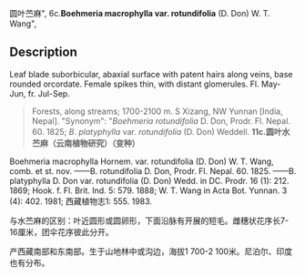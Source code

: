 圆叶苎麻",
6c.**Boehmeria macrophylla var. rotundifolia** (D. Don) W. T. Wang",

## Description
Leaf blade suborbicular, abaxial surface with patent hairs along veins, base rounded orcordate. Female spikes thin, with distant glomerules. Fl. May-Jun, fr. Jul-Sep.

> Forests, along streams; 1700-2100 m. S Xizang, NW Yunnan [India, Nepal].
  "Synonym": "*Boehmeria* *rotundifolia* D. Don, Prodr. Fl. Nepal. 60. 1825; *B*. *platyphylla* var. *rotundifolia* (D. Don) Weddell.
**11c.圆叶水苎麻（云南植物研究）（变种）**

Boehmeria macrophylla Hornem. var. rotundifolia (D. Don) W. T. Wang, comb. et st. nov. ——B. rotundifolia D. Don, Prodr. Fl. Nepal. 60. 1825. ——B. platyphylla D. Don var. rotundifolia (D. Don) Wedd. in DC. Prodr. 16 (1): 212. 1869; Hook. f. Fl. Brit. Ind. 5: 579. 1888; W. T. Wang in Acta Bot. Yunnan. 3 (4): 402. 1981; 西藏植物志1: 555. 1983.

与水苎麻的区别：叶近圆形或圆卵形，下面沿脉有开展的短毛。雌穗状花序长7-16厘米，团伞花序彼此分开。

产西藏南部和东南部。生于山地林中或沟边，海拔1 700-2 100米。尼泊尔、印度也有分布。
